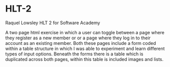 # HLT-2
Raquel Lowsley HLT 2 for Software Academy

A two page html exercise in which a user can toggle between a page where they register as a new member or or a page where they log in to their account as an existing member. Both these pages include a form coded within a table structure in which I was able to experiment and learn different types of input options. Beneath the forms there is a table which is duplicated across both pages, within this table is included images and lists. 
